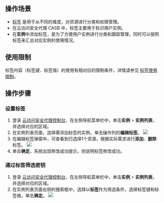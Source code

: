 ## 操作场景
- [标签](https://cloud.tencent.com/document/product/651/13334)  是用于从不同的维度，对资源进行分类和权限管理。
- 在云访问安全代理 CASB 中，标签主要用于标识用户实例。
- 在**实例**中添加标签，是为了方便用户实例进行分类和跟踪管理，同时可以按照标签来汇总对应实例的使用情况。



## 使用限制
标签内容（标签键、标签值）的使用有相对应的限制条件，详情请参见  [标签使用限制](https://cloud.tencent.com/document/product/651/13354)。

## 操作步骤
### 设置标签
1. 登录 [云访问安全代理控制台](https://console.cloud.tencent.com/casb)，在左侧导航菜单栏中，单击**实例** > **实例列表**，并选择对应的区域。
2. 在实例列表页面，选择需添加标签的实例，单击操作列的**编辑标签**。
![](https://qcloudimg.tencent-cloud.cn/raw/0c122fdf58e31ed026f99e27ca48906a.png)
4. 在编辑标签弹窗中，可查看到已选择1个资源，根据实际需求进行**添加**、**删除**标签。
![](https://main.qcloudimg.com/raw/b64057bcb1cfbdf2c7bf38d2d3bff685.jpg)
5. 单击**确定**，系统出现修改成功提示，则说明标签修改成功。

### 通过标签筛选密钥
1. 登录 [云访问安全代理控制台](https://console.cloud.tencent.com/casb)，在左侧导航菜单栏中，单击**实例** > **实例列表**，并选择对应的区域。
2. 在实例列表页面右侧的搜索框中，选择以**标签**作为筛选条件，选择标签键和标签值，单击**确定**。
![](https://qcloudimg.tencent-cloud.cn/raw/8dca572ff0358a44c3de2b1aa27285b2.png)
